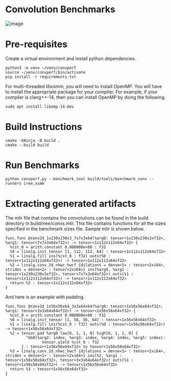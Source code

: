 # Convolution Benchmarks
![image](https://user-images.githubusercontent.com/74956/188198140-b109f11f-f9e6-4664-81da-2b2bc754435b.png)
# Pre-requisites
Create a virtual environment and install python dependencies.
```
python3 -m venv ~/venv/convperf
source ~/venv/convperf/bin/activate
pip install -r requirements.txt
```
For multi-threaded libxsmm, you will need to install OpenMP. You will have to install
the appropriate package for your compiler. For example, if your compiler is clang++-14,
then you can install OpenMP by doing the following.
```
sudo apt install libomp-14-dev
```
# Build Instructions
```
cmake -GNinja -B build .
cmake --build build
```
# Run Benchmarks
```
python convperf.py --benchmark_tool build/tools/benchmark_conv --runners iree,xsmm
```

# Extracting generated artifacts
The mlir file that contains the convolutions can be found in
the build directory in build/iree/convs.mlir. This file contains
functions for all the sizes specified in the benchmark sizes file.
Sample mlir is shown below.

```
func.func @conv2d_1x230x230x3_7x7x3x64(%arg0: tensor<1x230x230x3xf32>, %arg1: tensor<7x7x3x64xf32>) -> tensor<1x112x112x64xf32> {
  %cst_0 = arith.constant 0.000000e+00 : f32
  %0 = linalg.init_tensor [1, 112, 112, 64] : tensor<1x112x112x64xf32>
  %1 = linalg.fill ins(%cst_0 : f32) outs(%0 : tensor<1x112x112x64xf32>) -> tensor<1x112x112x64xf32>
  %2 = linalg.conv_2d_nhwc_hwcf {dilations = dense<1> : tensor<2xi64>, strides = dense<2> : tensor<2xi64>} ins(%arg0, %arg1 : tensor<1x230x230x3xf32>, tensor<7x7x3x64xf32>) outs(%1 : tensor<1x112x112x64xf32>) -> tensor<1x112x112x64xf32>
  return %2 : tensor<1x112x112x64xf32>
}
```

And here is an example with padding.
```
func.func @conv2d_1x56x56x64_3x3x64x64(%arg0: tensor<1x56x56x64xf32>, %arg1: tensor<3x3x64x64xf32>) -> tensor<1x56x56x64xf32> {
  %cst_0 = arith.constant 0.000000e+00 : f32
  %0 = linalg.init_tensor [1, 56, 56, 64] : tensor<1x56x56x64xf32>
  %1 = linalg.fill ins(%cst_0 : f32) outs(%0 : tensor<1x56x56x64xf32>) -> tensor<1x56x56x64xf32>
  %2 = tensor.pad %arg0 low[0, 1, 1, 0] high[0, 1, 1, 0] {
         ^bb0(%arg2: index, %arg3: index, %arg4: index, %arg5: index):
                tensor.yield %cst_0 : f32
       } : tensor<1x56x56x64xf32> to tensor<1x58x58x64xf32>
  %3 = linalg.conv_2d_nhwc_hwcf {dilations = dense<1> : tensor<2xi64>, strides = dense<1> : tensor<2xi64>} ins(%2, %arg1 : tensor<1x58x58x64xf32>, tensor<3x3x64x64xf32>) outs(%1 : tensor<1x56x56x64xf32>) -> tensor<1x56x56x64xf32>
  return %3 : tensor<1x56x56x64xf32>
}
```
